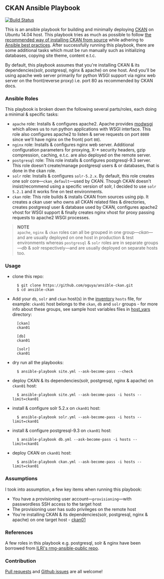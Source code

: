 ## CKAN Ansible Playbook
[![Build Status](https://travis-ci.org/oguya/ansible-ckan.svg)](https://travis-ci.org/oguya/ansible-ckan)

This is an ansible playbook for building and minimally deploying [CKAN](http://ckan.org/) on Ubuntu 14.04 host. This playbook tries as much as possible to follow [the recommended way of installing CKAN from source](http://docs.ckan.org/en/latest/maintaining/installing/install-from-source.html) while adhering to [Ansible best practices](http://docs.ansible.com/playbooks_best_practices.html).
After successfully running this playbook, there are some additional tasks which must be run manually such as initializing databases, copying site theme, content e.t.c.

By default, this playbook assumes that you're installing CKAN & its dependencies(solr, postgresql, nginx & apache) on one host. And you'll be using apache web server primarily for python WSGI support via nginx web server on the front(reverse proxy) i.e. port 80 as recommended by CKAN docs.

### Ansible Roles
This playbook is broken down the following several parts/roles, each doing a minimal & specific tasks:
- `apache` role: Installs & configures apache2. Apache provides [modwsgi](https://code.google.com/p/modwsgi/) which allows us to run python applications with WSGI interface. This role also configures apache2 to listen & serve requests on port `8080` since we'll have nginx on the front( port `80`).
- `nginx` role: Installs & configures nginx web server. Additional configuration parameters for proxying, X-* security headers, gzip compression, caching, e.t.c. are also deployed on the remote server.
- `postgresql` role: This role installs & configures postgresql-9.3 server. This role doesn't create/manage postgresql users & or databases, that is done in the ckan role.
- `solr` role: Installs & configures `solr-5.2.x`. By default, this role creates one solr core—`ckan_default`—used by CKAN. Though CKAN doesn't insist/recommend using a specific version of solr, I decided to use `solr 5.2.1` and it works fine on test environments.
- `ckan` role: This role builds & installs CKAN from sources using pip. It creates a ckan user who owns all CKAN related files & directories, creates postgresql user & database used by CKAN, configures apache2 vhost for WSGI support & finally creates nginx vhost for proxy passing requests to apache2 WSGI processes.

> **NOTE**<br/>
> `apache`, `nginx` & `ckan` roles can all be grouped in one group—_ckan_—and are usually deployed on one host in production & test environments whereas `postgresql` & `solr` roles are in separate groups—_db_ & _solr_ respectively—and are usually deployed on separate hosts too.

### Usage

- clone this repo:

        $ git clone https://github.com/oguya/ansible-ckan.git
        $ cd ansible-ckan

- Add your `db`, `solr` and `ckan` host(s) in the [inventory](http://docs.ansible.com/intro_inventory.html) `hosts` file, for example: `ckan01` host belongs to the `ckan`, `db` and `solr` groups - for more info about these groups, see sample host variables files in [host_vars](https://github.com/oguya/ansible-ckan/tree/master/host_vars) directory:

        [ckan]
        ckan01

        [db]
        ckan01

        [solr]
        ckan01

- dry run all the playbooks:

        $ ansible-playbook site.yml --ask-become-pass --check

- deploy CKAN & its dependencies(solr, postgresql, nginx & apache) on `ckan01` host:

        $ ansible-playbook site.yml --ask-become-pass -i hosts --limit=ckan01

- install & configure solr 5.2.x on `ckan01` host:

        $ ansible-playbook solr.yml --ask-become-pass -i hosts --limit=ckan01

- install & configure postgresql-9.3 on `ckan01` host:

        $ ansible-playbook db.yml --ask-become-pass -i hosts --limit=ckan01

- deploy CKAN on `ckan01` host:

        $ ansible-playbook ckan.yml --ask-become-pass -i hosts --limit=ckan01

### Assumptions
I took into assumption, a few key items when running this playbook:
- You have a provisioning user account—`provisioning`—with passwordless SSH access to the target host
- The provisioning user has sudo privileges on the remote host
- You're installing CKAN & its dependencies(solr, postgresql, nginx & apache) on one target host - [ckan01](https://github.com/oguya/ansible-ckan/blob/master/host_vars/ckan01)

### References
A few roles in this playbook e.g. postgresql, solr & nginx have been borrowed from [ILRI's rmg-ansible-public repo](https://github.com/ilri/rmg-ansible-public).

### Contribution
[Pull requests](https://github.com/oguya/ansible-ckan/issues) and [Github issues](https://github.com/oguya/ansible-ckan/issues) are all welcome!

